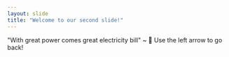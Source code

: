 ```yaml
---
layout: slide
title: "Welcome to our second slide!"
---
```

"With great power comes great electricity bill" ~ 🤠
Use the left arrow to go back!
